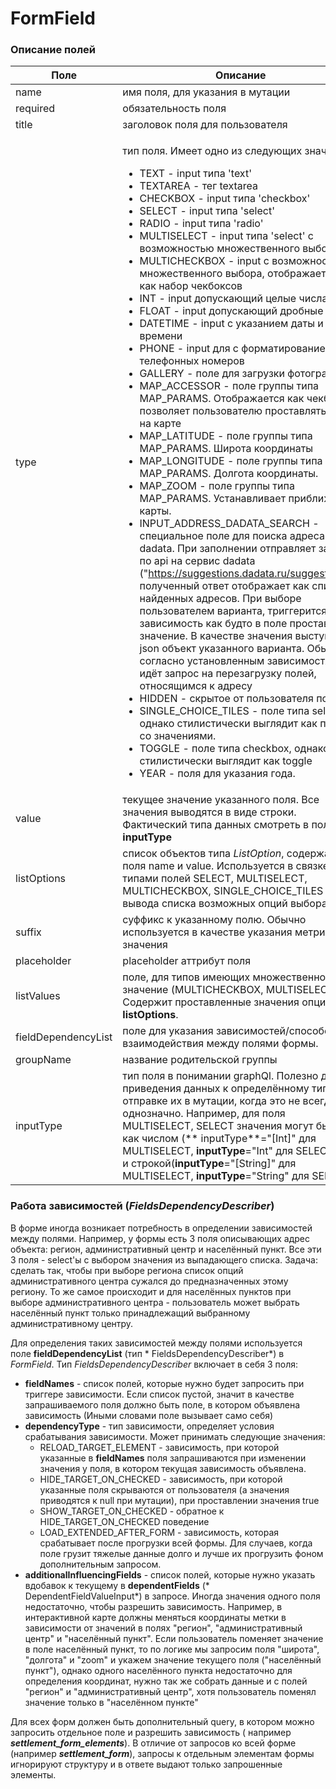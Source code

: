 # FormField

### Описание полей

| Поле                 | Описание                                                                                                                                                                                                                                                                                                                                                                                                                                                                                                                                                                                                                                                                                                                                                                                                                                                                                                                                                                                                                                                                                                                                                                                                                                                                                                                                                                                                                                                                                                                                                                                                                                                                                                                                                                                                                                                                                                                     |
| -------------------- | ---------------------------------------------------------------------------------------------------------------------------------------------------------------------------------------------------------------------------------------------------------------------------------------------------------------------------------------------------------------------------------------------------------------------------------------------------------------------------------------------------------------------------------------------------------------------------------------------------------------------------------------------------------------------------------------------------------------------------------------------------------------------------------------------------------------------------------------------------------------------------------------------------------------------------------------------------------------------------------------------------------------------------------------------------------------------------------------------------------------------------------------------------------------------------------------------------------------------------------------------------------------------------------------------------------------------------------------------------------------------------------------------------------------------------------------------------------------------------------------------------------------------------------------------------------------------------------------------------------------------------------------------------------------------------------------------------------------------------------------------------------------------------------------------------------------------------------------------------------------------------------------------------------------------------- |
| name                 | имя поля, для указания в мутации                                                                                                                                                                                                                                                                                                                                                                                                                                                                                                                                                                                                                                                                                                                                                                                                                                                                                                                                                                                                                                                                                                                                                                                                                                                                                                                                                                                                                                                                                                                                                                                                                                                                                                                                                                                                                                                                                             |
| required             | обязательность поля                                                                                                                                                                                                                                                                                                                                                                                                                                                                                                                                                                                                                                                                                                                                                                                                                                                                                                                                                                                                                                                                                                                                                                                                                                                                                                                                                                                                                                                                                                                                                                                                                                                                                                                                                                                                                                                                                                          |
| title                | заголовок поля для пользователя                                                                                                                                                                                                                                                                                                                                                                                                                                                                                                                                                                                                                                                                                                                                                                                                                                                                                                                                                                                                                                                                                                                                                                                                                                                                                                                                                                                                                                                                                                                                                                                                                                                                                                                                                                                                                                                                                              |
| type                 | <p>тип поля. Имеет одно из следующих значений</p><ul><li>TEXT - input типа 'text'</li><li>TEXTAREA - тег textarea</li><li>CHECKBOX - input типа 'checkbox'</li><li>SELECT - input типа 'select'</li><li>RADIO - input типа 'radio'</li><li>MULTISELECT - input типа 'select' с возможностью множественного выбора</li><li>MULTICHECKBOX - input с возможностью множественного выбора, отображается, как набор чекбоксов</li><li>INT - input допускающий целые числа</li><li>FLOAT - input допускающий дробные числа</li><li>DATETIME - input с указанием даты и времени</li><li>PHONE - input для с форматированием телефонных номеров</li><li>GALLERY - поле для загрузки фотографий</li><li>MAP_ACCESSOR - поле группы типа MAP_PARAMS. Отображается как чекбокс и позволяет пользователю проставлять метку на карте</li><li>MAP_LATITUDE - поле группы типа MAP_PARAMS. Широта координаты</li><li>MAP_LONGITUDE - поле группы типа MAP_PARAMS. Долгота координаты.</li><li>MAP_ZOOM - поле группы типа MAP_PARAMS. Устанавливает приближение карты.</li><li>INPUT_ADDRESS_DADATA_SEARCH - специальное поле для поиска адреса по dadata. При заполнении отправляет запрос по api на сервис dadata ("<a href="https://suggestions.dadata.ru/suggestions">https://suggestions.dadata.ru/suggestions</a>"), полученный ответ отображает как список найденных адресов. При выборе пользователем варианта, триггерится зависимость как будто в поле проставили значение. В качестве значения выступает json объект указанного варианта. Обычно согласно установленным зависимостям идёт запрос на перезагрузку полей, относящимся к адресу</li><li>HIDDEN - скрытое от пользователя поле</li><li>SINGLE_CHOICE_TILES - поле типа select, однако стилистически выглядит как плитки со значениями.</li><li>TOGGLE - поле типа checkbox, однако стилистически выглядит как toggle</li><li>YEAR - поля для указания года.</li></ul> |
| value                | текущее значение указанного поля. Все значения выводятся в виде строки. Фактический типа данных смотреть в поле **inputType**                                                                                                                                                                                                                                                                                                                                                                                                                                                                                                                                                                                                                                                                                                                                                                                                                                                                                                                                                                                                                                                                                                                                                                                                                                                                                                                                                                                                                                                                                                                                                                                                                                                                                                                                                                                                |
| listOptions          | список объектов типа _ListOption_, содержащие поля name и value. Используется в связке с типами полей SELECT, MULTISELECT, MULTICHECKBOX, SINGLE\_CHOICE\_TILES для вывода списка возможных опций выбора.                                                                                                                                                                                                                                                                                                                                                                                                                                                                                                                                                                                                                                                                                                                                                                                                                                                                                                                                                                                                                                                                                                                                                                                                                                                                                                                                                                                                                                                                                                                                                                                                                                                                                                                    |
| suffix               | суффикс к указанному полю. Обычно используется в качестве указания метрики значения                                                                                                                                                                                                                                                                                                                                                                                                                                                                                                                                                                                                                                                                                                                                                                                                                                                                                                                                                                                                                                                                                                                                                                                                                                                                                                                                                                                                                                                                                                                                                                                                                                                                                                                                                                                                                                          |
| placeholder          | placeholder аттрибут поля                                                                                                                                                                                                                                                                                                                                                                                                                                                                                                                                                                                                                                                                                                                                                                                                                                                                                                                                                                                                                                                                                                                                                                                                                                                                                                                                                                                                                                                                                                                                                                                                                                                                                                                                                                                                                                                                                                    |
| listValues           | поле, для типов имеющих множественное значение (MULTICHECKBOX, MULTISELECT). Содержит проставленные значения опций из **listOptions**.                                                                                                                                                                                                                                                                                                                                                                                                                                                                                                                                                                                                                                                                                                                                                                                                                                                                                                                                                                                                                                                                                                                                                                                                                                                                                                                                                                                                                                                                                                                                                                                                                                                                                                                                                                                       |
| fieldDependencyList  | поле для указания зависимостей/способов взаимодействия между полями формы.                                                                                                                                                                                                                                                                                                                                                                                                                                                                                                                                                                                                                                                                                                                                                                                                                                                                                                                                                                                                                                                                                                                                                                                                                                                                                                                                                                                                                                                                                                                                                                                                                                                                                                                                                                                                                                                   |
| groupName            | название родительской группы                                                                                                                                                                                                                                                                                                                                                                                                                                                                                                                                                                                                                                                                                                                                                                                                                                                                                                                                                                                                                                                                                                                                                                                                                                                                                                                                                                                                                                                                                                                                                                                                                                                                                                                                                                                                                                                                                                 |
| inputType            | тип поля в понимании graphQl. Полезно для приведения данных к определённому типу при отправке их в мутации, когда это не всегда однозначно. Например, для поля MULTISELECT, SELECT значения могут быть как числом (\*\* inputType\*\*="\[Int]" для MULTISELECT, **inputType**="Int" для SELECT), так и строкой(**inputType**="\[String]" для MULTISELECT, **inputType**="String" для SELECT).                                                                                                                                                                                                                                                                                                                                                                                                                                                                                                                                                                                                                                                                                                                                                                                                                                                                                                                                                                                                                                                                                                                                                                                                                                                                                                                                                                                                                                                                                                                                |

### Работа зависимостей (_FieldsDependencyDescriber_)

В форме иногда возникает потребность в определении зависимостей между полями. Например, у формы есть 3 поля описывающих адрес объекта: регион, административный центр и населённый пункт. Все эти 3 поля - select'ы с выбором значения из выпадающего списка. Задача: сделать так, чтобы при выборе региона список опций административного центра сужался до предназначенных этому региону. То же самое происходит и для населённых пунктов при выборе административного центра - пользователь может выбрать населённый пункт только принадлежащий выбранному административному центру.

Для определения таких зависимостей между полями используется поле **fieldDependencyList** (тип \* FieldsDependencyDescriber\*) в _FormField_. Тип _FieldsDependencyDescriber_ включает в себя 3 поля:

* **fieldNames** - список полей, которые нужно будет запросить при триггере зависимости. Если список пустой, значит в качестве запрашиваемого поля должно быть поле, в котором объявлена зависимость (Иными словами поле вызывает само себя)
* **dependencyType** - тип зависимости, определяет условия срабатывания зависимости. Может принимать следующие значения:
  * RELOAD\_TARGET\_ELEMENT - зависимость, при которой указанные в **fieldNames** поля запрашиваются при изменении значения у поля, в котором текущая зависимость объявлена.
  * HIDE\_TARGET\_ON\_CHECKED - зависимость, при которой указанные поля скрываются от пользователя (а значения приводятся к null при мутации), при проставлении значения true
  * SHOW\_TARGET\_ON\_CHECKED - обратное к HIDE\_TARGET\_ON\_CHECKED поведение
  * LOAD\_EXTENDED\_AFTER\_FORM - зависимость, которая срабатывает после прогрузки всей формы. Для случаев, когда поле грузит тяжелые данные долго и лучше их прогрузить фоном дополнительным запросом.
* **additionalInfluencingFields** - список полей, которые нужно указать вдобавок к текущему в **dependentFields** (\* DependentFieldValueInput\*) в запросе. Иногда значения одного поля недостаточно, чтобы разрешить зависимость. Например, в интерактивной карте должны меняться координаты метки в зависимости от значений в полях "регион", "административный центр" и "населённый пункт". Если пользователь поменяет значение в поле населённый пункт, то по логике мы запросим поля "широта", "долгота" и "zoom" и укажем значение текущего поля ("населённый пункт"), однако одного населённого пункта недостаточно для определения координат, нужно так же собрать данные и с полей "регион" и "административный центр", хотя пользователь поменял значение только в "населённом пункте"

Для всех форм должен быть дополнительный query, в котором можно запросить отдельное поле и разрешить зависимость ( например _**settlement\_form\_elements**_). В отличие от запросов ко всей форме (например _**settlement\_form**_), запросы к отдельным элементам формы игнорируют структуру и в ответе выдают только запрошенные элементы.
